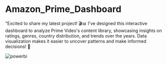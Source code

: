 # Amazon_Prime_Dashboard
"Excited to share my latest project! 🎬📊 I've designed this interactive dashboard to analyze Prime Video's content library, showcasing insights on ratings, genres, country distribution, and trends over the years. Data visualization makes it easier to uncover patterns and make informed decisions! 🚀

![powerbi](https://github.com/user-attachments/assets/5b960145-3da1-4d7c-80ea-30ee8f244f82)




